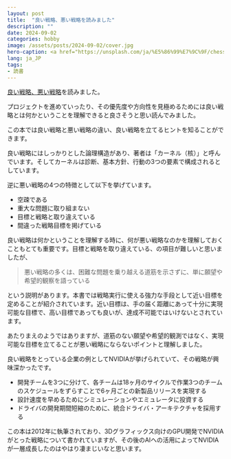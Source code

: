 ```yaml
---
layout: post
title:  "良い戦略、悪い戦略を読みました"
description: ""
date: 2024-09-02
categories: hobby
image: /assets/posts/2024-09-02/cover.jpg
hero-caption: <a href="https://unsplash.com/ja/%E5%86%99%E7%9C%9F/chess-pieces-on-chess-board-Sb8_i3Kz_JE?utm_content=creditCopyText&utm_medium=referral&utm_source=unsplash">Unsplash</a>の<a href="https://unsplash.com/ja/@aristocratie?utm_content=creditCopyText&utm_medium=referral&utm_source=unsplash">Arjan de Jong</a>が撮影した写真
lang: ja_JP
tags:
- 読書
---
```

[良い戦略、悪い戦略](https://amzn.asia/d/hJfkic2)を読みました。

プロジェクトを進めていったり、その優先度や方向性を見極めるためには良い戦略とは何かということを理解できると良さそうと思い読んでみました。

この本では良い戦略と悪い戦略の違い、良い戦略を立てるヒントを知ることができます。

良い戦略にはしっかりとした論理構造があり、著者は「カーネル（核）」と呼んでいます。そしてカーネルは診断、基本方針、行動の3つの要素で構成されるとしています。

逆に悪い戦略の4つの特徴として以下を挙げています。

- 空疎である
- 重大な問題に取り組まない
- 目標と戦略と取り違えている
- 間違った戦略目標を掲げている

良い戦略は何かということを理解する時に、何が悪い戦略なのかを理解しておくこともとても重要です。目標と戦略を取り違えている、の項目が難しいと思いましたが、

> 悪い戦略の多くは、困難な問題を乗り越える道筋を示さずに、単に願望や希望的観察を語っている

という説明があります。本書では戦略実行に使える強力な手段として近い目標を定めることが紹介されています。近い目標は、手の届く距離にあって十分に実現可能な目標で、高い目標であっても良いが、達成不可能ではいけないとされています。

あたりまえのようではありますが、道筋のない願望や希望的観測ではなく、実現可能な目標を立てることが悪い戦略にならないポイントと理解しました。

良い戦略をとっている企業の例としてNVIDIAが挙げられていて、その戦略が興味深かったです。

- 開発チームを3つに分けて、各チームは18ヶ月のサイクルで作業3つのチームのスケジュールをずらすことで6ヶ月ごとの新製品リリースを実現する
- 設計速度を早めるためにシミュレーションやエミュレータに投資する
- ドライバの開発期間短縮のために、統合ドライバ・アーキテクチャを採用する

この本は2012年に執筆されており、3Dグラフィックス向けのGPU開発でNVIDIAがとった戦略について書かれていますが、その後のAIへの活用によってNVIDIAが一層成長したのはやはり凄まじいなと思います。
